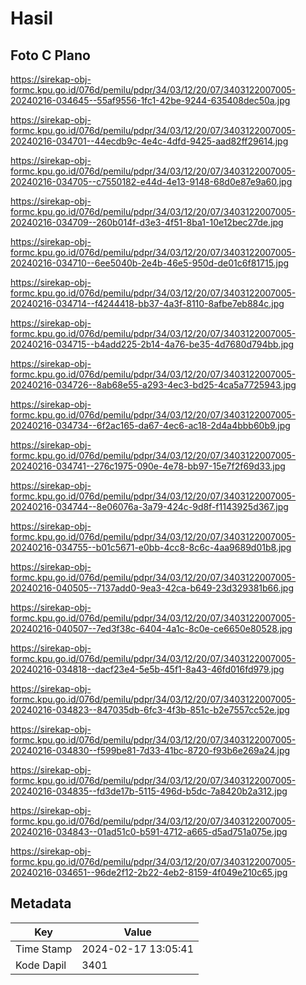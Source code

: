 # Hasil

## Foto C Plano

https://sirekap-obj-formc.kpu.go.id/076d/pemilu/pdpr/34/03/12/20/07/3403122007005-20240216-034645--55af9556-1fc1-42be-9244-635408dec50a.jpg

https://sirekap-obj-formc.kpu.go.id/076d/pemilu/pdpr/34/03/12/20/07/3403122007005-20240216-034701--44ecdb9c-4e4c-4dfd-9425-aad82ff29614.jpg

https://sirekap-obj-formc.kpu.go.id/076d/pemilu/pdpr/34/03/12/20/07/3403122007005-20240216-034705--c7550182-e44d-4e13-9148-68d0e87e9a60.jpg

https://sirekap-obj-formc.kpu.go.id/076d/pemilu/pdpr/34/03/12/20/07/3403122007005-20240216-034709--260b014f-d3e3-4f51-8ba1-10e12bec27de.jpg

https://sirekap-obj-formc.kpu.go.id/076d/pemilu/pdpr/34/03/12/20/07/3403122007005-20240216-034710--6ee5040b-2e4b-46e5-950d-de01c6f81715.jpg

https://sirekap-obj-formc.kpu.go.id/076d/pemilu/pdpr/34/03/12/20/07/3403122007005-20240216-034714--f4244418-bb37-4a3f-8110-8afbe7eb884c.jpg

https://sirekap-obj-formc.kpu.go.id/076d/pemilu/pdpr/34/03/12/20/07/3403122007005-20240216-034715--b4add225-2b14-4a76-be35-4d7680d794bb.jpg

https://sirekap-obj-formc.kpu.go.id/076d/pemilu/pdpr/34/03/12/20/07/3403122007005-20240216-034726--8ab68e55-a293-4ec3-bd25-4ca5a7725943.jpg

https://sirekap-obj-formc.kpu.go.id/076d/pemilu/pdpr/34/03/12/20/07/3403122007005-20240216-034734--6f2ac165-da67-4ec6-ac18-2d4a4bbb60b9.jpg

https://sirekap-obj-formc.kpu.go.id/076d/pemilu/pdpr/34/03/12/20/07/3403122007005-20240216-034741--276c1975-090e-4e78-bb97-15e7f2f69d33.jpg

https://sirekap-obj-formc.kpu.go.id/076d/pemilu/pdpr/34/03/12/20/07/3403122007005-20240216-034744--8e06076a-3a79-424c-9d8f-f1143925d367.jpg

https://sirekap-obj-formc.kpu.go.id/076d/pemilu/pdpr/34/03/12/20/07/3403122007005-20240216-034755--b01c5671-e0bb-4cc8-8c6c-4aa9689d01b8.jpg

https://sirekap-obj-formc.kpu.go.id/076d/pemilu/pdpr/34/03/12/20/07/3403122007005-20240216-040505--7137add0-9ea3-42ca-b649-23d329381b66.jpg

https://sirekap-obj-formc.kpu.go.id/076d/pemilu/pdpr/34/03/12/20/07/3403122007005-20240216-040507--7ed3f38c-6404-4a1c-8c0e-ce6650e80528.jpg

https://sirekap-obj-formc.kpu.go.id/076d/pemilu/pdpr/34/03/12/20/07/3403122007005-20240216-034818--dacf23e4-5e5b-45f1-8a43-46fd016fd979.jpg

https://sirekap-obj-formc.kpu.go.id/076d/pemilu/pdpr/34/03/12/20/07/3403122007005-20240216-034823--847035db-6fc3-4f3b-851c-b2e7557cc52e.jpg

https://sirekap-obj-formc.kpu.go.id/076d/pemilu/pdpr/34/03/12/20/07/3403122007005-20240216-034830--f599be81-7d33-41bc-8720-f93b6e269a24.jpg

https://sirekap-obj-formc.kpu.go.id/076d/pemilu/pdpr/34/03/12/20/07/3403122007005-20240216-034835--fd3de17b-5115-496d-b5dc-7a8420b2a312.jpg

https://sirekap-obj-formc.kpu.go.id/076d/pemilu/pdpr/34/03/12/20/07/3403122007005-20240216-034843--01ad51c0-b591-4712-a665-d5ad751a075e.jpg

https://sirekap-obj-formc.kpu.go.id/076d/pemilu/pdpr/34/03/12/20/07/3403122007005-20240216-034651--96de2f12-2b22-4eb2-8159-4f049e210c65.jpg


## Metadata

| Key        | Value               |
| ---------- | ------------------- |
| Time Stamp | 2024-02-17 13:05:41 |
| Kode Dapil | 3401                |



